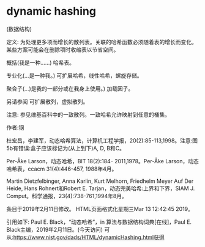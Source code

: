 # dynamic hashing


(数据结构)



定义:
为处理更多项而增长的散列表。关联的哈希函数必须随着表的增长而变化。某些方案可能会在删除项时收缩表以节省空间。



概括(我是一种……)
哈希表。



专业化(…是一种我。)
可扩展哈希，线性哈希，螺旋存储。



聚合子(…)是我的一部分或在我身上使用。)
加载因子。



另请参阅
可扩展散列，虚拟散列。



注意:
参见维基百科中的一致散列。一致哈希允许映射到任意的桶集。


作者:钢


杜宏昌，李建军，动态哈希算法，计算机工程学报，20(2):85-113,1998。注意:图5b有错误:盒子应该标记为(从上到下)A, D, B和C。

Per-Åke Larson，动态哈希，BIT 18(2):184- 2011,1978。Per-Åke Larson，动态哈希表，ccacm 31(4):446-457, 1988年4月。

Martin Dietzfelbinger, Anna Karlin, Kurt Melhorn, Friedhelm Meyer Auf Der Heide, Hans Rohnert和Robert E. Tarjan，动态完美哈希:上界和下界，SIAM J. Comput。科学通报，23(4):738-761,1994年8月。








条目于2019年2月11日修改。
HTML页面格式化星期三Mar 13 12:42:45 2019。



引用如下:
Paul E. Black，“动态哈希”，in
算法与数据结构词典[在线]，Paul E. Black主编，2019年2月11日。(今天访问)
可从:https://www.nist.gov/dads/HTML/dynamicHashing.html获得